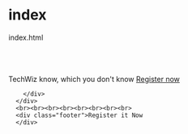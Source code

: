 # index
index.html
<!DOCTYPE html>
<html>
   
   <head>
     <title>homepage</title>
     <link rel="stylesheet" href="reg-style.css"  type="text/css" >
   </head>
  
  <body >
      <div class="container">
        <div class="heading">
        <br><br><br>
           <span class="title1">TechWiz</span>
           <span class="title2">  know, which you don't know </span>
          <a href="signpage.html"  class="register">Register now </a>

        </div>
      </div> 
      <br><br><br><br><br><br><br><br>
      <div class="footer">Register it Now
      </div>
  </body>

</html>
